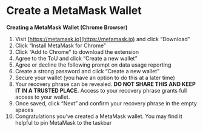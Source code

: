# Create a MetaMask Wallet

**Creating a MetaMask Wallet (Chrome Browser)**

1. Visit [https://metamask.io](https://metamask.io) and click “Download”
2. Click “Install MetaMask for Chrome”
3. Click “Add to Chrome” to download the extension
4. Agree to the ToU and click “Create a new wallet”
5. Agree or decline the following prompt on data usage reporting
6. Create a strong password and click “Create a new wallet”
7. Secure your wallet (you have an option to do this at a later time)
8. Your recovery phrase can be revealed. **DO NOT SHARE THIS AND KEEP IT IN A TRUSTED PLACE.** Access to your recovery phrase grants full access to your wallet.
9. Once saved, click “Next” and confirm your recovery phrase in the empty spaces
10. Congratulations you’ve created a MetaMask wallet. You may find it helpful to pin MetaMask to the taskbar
